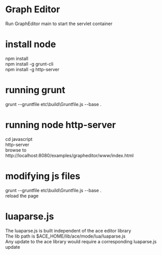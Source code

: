 # Graph Editor
Run GraphEditor main to start the servlet container


# install node
npm install  
npm install -g grunt-cli  
npm install -g http-server

# running grunt
grunt --gruntfile etc\build\Gruntfile.js --base .

# running node http-server
cd javascript  
http-server  
browse to  
http://localhost:8080/examples/grapheditor/www/index.html

# modifying js files
grunt --gruntfile etc\build\Gruntfile.js --base .  
reload the page


# luaparse.js
The luaparse.js is built independent of the ace editor library  
The lib path is $ACE_HOME/lib/ace/mode/lua/luaparse.js  
Any update to the ace library would require a corresponding luaparse.js update  
